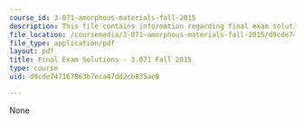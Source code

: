 ```yaml
---
course_id: 3-071-amorphous-materials-fall-2015
description: This file contains information regarding final exam solutions.
file_location: /coursemedia/3-071-amorphous-materials-fall-2015/d9cde747167863b7eca47dd2cb835ae8_MIT3_071F14_ExamIISoluti.pdf
file_type: application/pdf
layout: pdf
title: Final Exam Solutions - 3.071 Fall 2015
type: course
uid: d9cde747167863b7eca47dd2cb835ae8

---
```

None